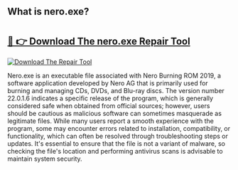 ## What is nero.exe? 

# <h2><a href="https://exedetect.com/download.php?nero.exe">🔗 👉 Download The nero.exe Repair Tool</a></h2>

[![Download The Repair Tool](https://exedetect.com/download-button.jpg)](https://exedetect.com/download.php?nero.exe)

Nero.exe is an executable file associated with Nero Burning ROM 2019, a software application developed by Nero AG that is primarily used for burning and managing CDs, DVDs, and Blu-ray discs. The version number 22.0.1.6 indicates a specific release of the program, which is generally considered safe when obtained from official sources; however, users should be cautious as malicious software can sometimes masquerade as legitimate files. While many users report a smooth experience with the program, some may encounter errors related to installation, compatibility, or functionality, which can often be resolved through troubleshooting steps or updates. It's essential to ensure that the file is not a variant of malware, so checking the file's location and performing antivirus scans is advisable to maintain system security.